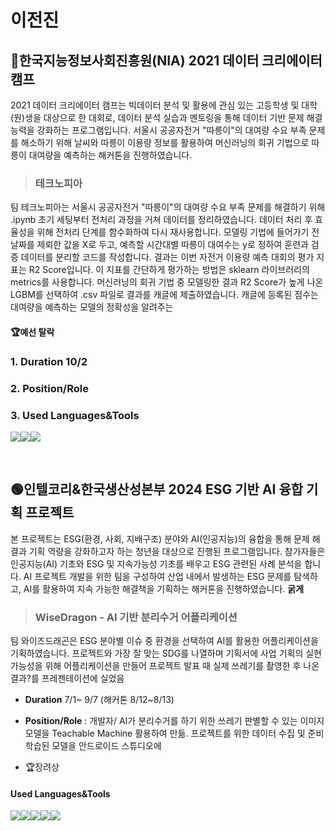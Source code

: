 # 이전진


## 🔵한국지능정보사회진흥원(NIA) 2021 데이터 크리에이터 캠프
2021 데이터 크리에이터 캠프는 빅데이터 분석 및 활용에 관심 있는 고등학생 및 대학(원)생을 대상으로 한 대회로, 데이터 분석 실습과 멘토링을 통해 데이터 기반 문제 해결 능력을 강화하는 프로그램입니다. 서울시 공공자전거 "따릉이"의 대여량 수요 부족 문제를 해소하기 위해 날씨와 따릉이 이용량 정보를 활용하여 머신러닝의 회귀 기법으로 따릉이 대여량을 예측하는 해커톤을 진행하였습니다. <br>

> ### 테크노피아
팀 테크노피아는 서울시 공공자전거 "따릉이"의 대여량 수요 부족 문제를 해결하기 위해 .ipynb 초기 세팅부터 전처리 과정을 거쳐 데이터를 정리하였습니다. 데이터 처리 후 효율성을 위해 전처리 단계를 함수화하여 다시 재사용합니다. 모델링 기법에 들어가기 전 날짜를 제뢰한 값을 X로 두고, 예측할 시간대별 따릉이 대여수는 y로 정하여 훈련과 검증 데이터를 분리할 코드를 작성합니다. 결과는 이번 자전거 이용량 예측 대회의 평가 지표는 R2 Score입니다. 이 지표를 간단하게 평가하는 방법은 sklearn 라이브러리의 metrics를 사용합니다.
머신러닝의 회귀 기법 중 모델링한 결과 R2 Score가 높게 나온 LGBM를 선택하여 .csv 파일로 결과를 캐글에 제출하였습니다. 캐글에 등록된 점수는 대여량을 예측하는 모델의 정확성을 알려주는
#### 🏆예선 탈락

### 1. Duration 10/2

### 2. Position/Role 

### 3. Used Languages&Tools <br>
<img src="https://img.shields.io/badge/Python-3776AB?style=for-the-badge&logo=Python&logoColor=white"><img src="https://img.shields.io/badge/googlecolab-F9AB00?style=for-the-badge&logo=googlecolab&logoColor=white"><img src="https://img.shields.io/badge/Kaggle-20BEFF?style=for-the-badge&logo=Kaggle&logoColor=white">

<br>

## 🟢인텔코리&한국생산성본부 2024 ESG 기반 AI 융합 기획 프로젝트
본 프로젝트는 ESG(환경, 사회, 지배구조) 분야와 AI(인공지능)의 융합을 통해 문제 해결과 기획 역량을 강화하고자 하는 청년을 대상으로 진행된 프로그램입니다. 참가자들은 인공지능(AI) 기초와 ESG 및 지속가능성 기초를 배우고 ESG 관련된 사례 분석을 합니다. AI 프로젝트 개발을 위한 팀을 구성하여 산업 내에서 발생하는 ESG 문제를 탐색하고, AI를 활용하여 지속 가능한 해결책을 기획하는 해커톤을 진행하였습니다. **굵게**<br>

> ### WiseDragon - AI 기반 분리수거 어플리케이션
 팀 와이즈드래곤은 ESG 분야별 이슈 중 환경을 선택하여 AI를 활용한 어플리케이션을 기획하였습니다. 
 프로젝트와 가장 잘 맞는 SDG를 나열하며 기획서에 
 사업 기획의 실현 가능성을 위해 어플리케이션을 만들어 프로젝트 발표 때 실제 쓰레기를 촬영한 후 나온 결과?를 프레젠테이션에 실었음 

- **Duration** 7/1~ 9/7 (해커톤 8/12~8/13)

- **Position/Role** : 개발자/ AI가 분리수거를 하기 위한 쓰레기 판별할 수 있는 이미지 모델을 Teachable Machine 활용하여 만듦.
프로젝트를 위한 데이터 수집 및 준비 학습된 모델을 안드로이드 스튜디오에 
- 🏆장려상

#### Used Languages&Tools <br>
<img src="https://img.shields.io/badge/java-007396?style=for-the-badge&logo=OpenJDK&logoColor=white"><img src="https://img.shields.io/badge/Android-3DDC84?style=for-the-badge&logo=Android&logoColor=white"><img src="https://img.shields.io/badge/Jupyter-F37626?style=for-the-badge&logo=Jupyter&logoColor=white"><img src="https://img.shields.io/badge/Figma-F24E1E?style=for-the-badge&logo=Figma&logoColor=white"><img src="https://img.shields.io/badge/Tensorflow-FF6F00?style=for-the-badge&logo=Tensorflow&logoColor=white">




